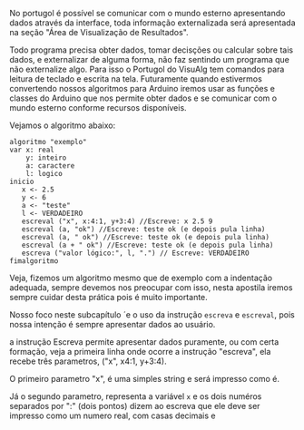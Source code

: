 No portugol é possível se comunicar com o mundo esterno apresentando dados através da interface, toda informação externalizada será apresentada na seção "Área de Visualização de Resultados".

Todo programa precisa obter dados, tomar decisções ou calcular sobre tais dados, e externalizar de alguma forma, não faz sentindo um programa que não externalize algo. Para isso o Portugol do VisuAlg tem comandos para leitura de teclado e escrita na tela. Futuramente quando estivermos convertendo nossos algoritmos para Arduino iremos usar as funções e classes do Arduino que nos permite obter dados e se comunicar com o mundo esterno conforme recursos disponíveis.

Vejamos o algoritmo abaixo:

```
algoritmo "exemplo"
var x: real
    y: inteiro
    a: caractere
    l: logico
inicio
   x <- 2.5
   y <- 6
   a <- "teste"
   l <- VERDADEIRO
   escreval ("x", x:4:1, y+3:4) //Escreve: x 2.5 9
   escreval (a, "ok") //Escreve: teste ok (e depois pula linha)
   escreval (a, " ok") //Escreve: teste ok (e depois pula linha)
   escreval (a + " ok") //Escreve: teste ok (e depois pula linha)
   escreva ("valor lógico:", l, ".") // Escreve: VERDADEIRO
fimalgoritmo
```

Veja, fizemos um algoritmo mesmo que de exemplo com a indentação adequada, sempre devemos nos preocupar com isso, nesta apostila iremos sempre cuidar desta prática pois é muito importante.

Nosso foco neste subcapítulo ´e o uso da instrução `escreva` e `escreval`, pois nossa intenção é sempre apresentar dados ao usuário.

a instrução Escreva permite apresentar dados puramente, ou com certa formação, veja a primeira linha onde ocorre a instrução "escreva", ela recebe três parametros, ("x", x4:1, y+3:4).

O primeiro parametro "x", é uma simples string e será impresso como é.

Já o segundo parametro, representa a variável ```x``` e os dois numéros separados por ":" (dois pontos) dizem ao escreva que ele deve ser impresso como um numero real, com casas decimais e 
